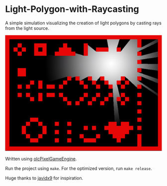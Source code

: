 # Light-Polygon-with-Raycasting
A simple simulation visualizing the creation of light polygons by casting rays from the light source.

![Raycasting](screenshot.png)

Written using [olcPixelGameEngine](https://github.com/OneLoneCoder/olcPixelGameEngine).

Run the project using `make`. For the optimized version, run `make release`. 

Huge thanks to [javidx9](https://www.youtube.com/c/javidx9) for inspiration.
